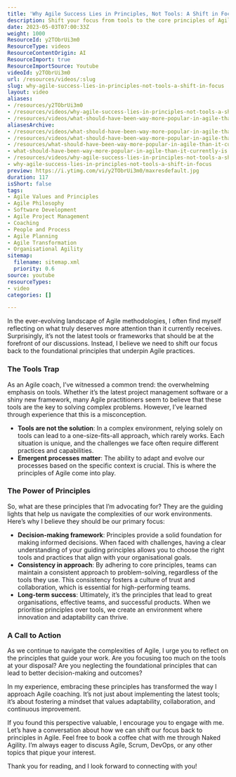 ```yaml
---
title: 'Why Agile Success Lies in Principles, Not Tools: A Shift in Focus'
description: Shift your focus from tools to the core principles of Agile. Discover how embracing these fundamentals can enhance decision-making and foster innovation.
date: 2023-05-03T07:00:33Z
weight: 1000
ResourceId: y2TObrUi3m0
ResourceType: videos
ResourceContentOrigin: AI
ResourceImport: true
ResourceImportSource: Youtube
videoId: y2TObrUi3m0
url: /resources/videos/:slug
slug: why-agile-success-lies-in-principles-not-tools-a-shift-in-focus
layout: video
aliases:
- /resources/y2TObrUi3m0
- /resources/videos/why-agile-success-lies-in-principles-not-tools-a-shift-in-focus
- /resources/videos/what-should-have-been-way-more-popular-in-agile-than-it-currently-is
aliasesArchive:
- /resources/videos/what-should-have-been-way-more-popular-in-agile-than-it-currently-is
- /resources/videos/what-should-have-been-way-more-popular-in-agile-than-it-currently-is-
- /resources/what-should-have-been-way-more-popular-in-agile-than-it-currently-is-
- what-should-have-been-way-more-popular-in-agile-than-it-currently-is
- /resources/videos/why-agile-success-lies-in-principles-not-tools-a-shift-in-focus
- why-agile-success-lies-in-principles-not-tools-a-shift-in-focus
preview: https://i.ytimg.com/vi/y2TObrUi3m0/maxresdefault.jpg
duration: 117
isShort: false
tags:
- Agile Values and Principles
- Agile Philosophy
- Software Development
- Agile Project Management
- Coaching
- People and Process
- Agile Planning
- Agile Transformation
- Organisational Agility
sitemap:
  filename: sitemap.xml
  priority: 0.6
source: youtube
resourceTypes:
- video
categories: []

---
```

In the ever-evolving landscape of Agile methodologies, I often find myself reflecting on what truly deserves more attention than it currently receives. Surprisingly, it’s not the latest tools or frameworks that should be at the forefront of our discussions. Instead, I believe we need to shift our focus back to the foundational principles that underpin Agile practices.

### The Tools Trap

As an Agile coach, I’ve witnessed a common trend: the overwhelming emphasis on tools. Whether it’s the latest project management software or a shiny new framework, many Agile practitioners seem to believe that these tools are the key to solving complex problems. However, I’ve learned through experience that this is a misconception. 

- **Tools are not the solution**: In a complex environment, relying solely on tools can lead to a one-size-fits-all approach, which rarely works. Each situation is unique, and the challenges we face often require different practices and capabilities. 
- **Emergent processes matter**: The ability to adapt and evolve our processes based on the specific context is crucial. This is where the principles of Agile come into play.

### The Power of Principles

So, what are these principles that I’m advocating for? They are the guiding lights that help us navigate the complexities of our work environments. Here’s why I believe they should be our primary focus:

- **Decision-making framework**: Principles provide a solid foundation for making informed decisions. When faced with challenges, having a clear understanding of your guiding principles allows you to choose the right tools and practices that align with your organisational goals.
- **Consistency in approach**: By adhering to core principles, teams can maintain a consistent approach to problem-solving, regardless of the tools they use. This consistency fosters a culture of trust and collaboration, which is essential for high-performing teams.
- **Long-term success**: Ultimately, it’s the principles that lead to great organisations, effective teams, and successful products. When we prioritise principles over tools, we create an environment where innovation and adaptability can thrive.

### A Call to Action

As we continue to navigate the complexities of Agile, I urge you to reflect on the principles that guide your work. Are you focusing too much on the tools at your disposal? Are you neglecting the foundational principles that can lead to better decision-making and outcomes?

In my experience, embracing these principles has transformed the way I approach Agile coaching. It’s not just about implementing the latest tools; it’s about fostering a mindset that values adaptability, collaboration, and continuous improvement.

If you found this perspective valuable, I encourage you to engage with me. Let’s have a conversation about how we can shift our focus back to principles in Agile. Feel free to book a coffee chat with me through Naked Agility. I’m always eager to discuss Agile, Scrum, DevOps, or any other topics that pique your interest. 

Thank you for reading, and I look forward to connecting with you!
